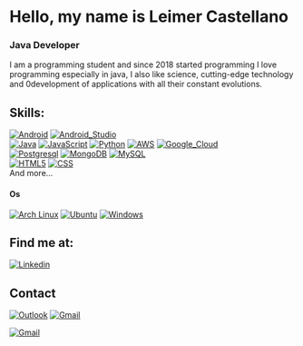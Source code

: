 # Hello, my name is Leimer Castellano
### Java Developer 

I am a programming student and since 2018 started programming 
I love programming especially in java, I also like science, cutting-edge technology and 0development of applications with all their constant evolutions.


## Skills:
[![Android](https://img.shields.io/badge/Android-3DDC84?style=for-the-badge&logo=android&logoColor=white&labelColor=101010)](#)
[![Android_Studio](https://img.shields.io/badge/Android_Studio-3DDC84?style=for-the-badge&logo=android-studio&logoColor=white&labelColor=101010)](#)
</br>
[![Java](https://img.shields.io/badge/Java-007396?style=for-the-badge&logo=java&logoColor=white&labelColor=101010)](#)
[![JavaScript](https://img.shields.io/badge/JavaScript-F7DF1E?style=for-the-badge&logo=javascript&logoColor=white&labelColor=101010)](#)
[![Python](https://img.shields.io/badge/Python-3776AB?style=for-the-badge&logo=python&logoColor=white)](#)
[![AWS](https://img.shields.io/badge/AWS-232F3E?style=for-the-badge&logo=amazon-aws&logoColor=white&labelColor=101010)](#)
[![Google_Cloud](https://img.shields.io/badge/Google_Cloud-4285F4?style=for-the-badge&logo=google_cloud&logoColor=white&labelColor=101010)](#)
</br>
[![Postgresql](https://img.shields.io/badge/PostgreSQL-316192?style=for-the-badge&logo=postgresql&logoColor=white)](#)
[![MongoDB](https://img.shields.io/badge/MongoDB-47A248?style=for-the-badge&logo=mongodb&logoColor=white&labelColor=101010)](#)
[![MySQL](https://img.shields.io/badge/MySQL-4479A1?style=for-the-badge&logo=mysql&logoColor=white&labelColor=101010)](#)
</br>
[![HTML5](https://img.shields.io/badge/HTML5-E34F26?style=for-the-badge&logo=html5&logoColor=white)](#)
[![CSS](https://img.shields.io/badge/CSS-239120?&style=for-the-badge&logo=css3&logoColor=white)](#)
</br>
And more...
#### Os
[![Arch Linux](https://img.shields.io/badge/Arch_Linux-1793D1?style=for-the-badge&logo=arch-linux&logoColor=white)](#)
[![Ubuntu](https://img.shields.io/badge/Ubuntu-E95420?style=for-the-badge&logo=ubuntu&logoColor=white)](#)
[![Windows](https://img.shields.io/badge/Windows-0078D6?style=for-the-badge&logo=windows&logoColor=white)](#)
</br>
## Find me at:
[![Linkedin](https://img.shields.io/badge/LinkedIn-0077B5?style=for-the-badge&logo=linkedin&logoColor=white)](https://www.linkedin.com/in/leimercastellano/)

## Contact
[![Outlook](https://img.shields.io/badge/Microsoft_Outlook-0078D4?style=for-the-badge&logo=microsoft-outlook&logoColor=white)](mailto:leimerc@outlook.com)
[![Gmail](https://img.shields.io/badge/Gmail-D14836?style=for-the-badge&logo=gmail&logoColor=white)](mailto:leimercd@gmail.com)

[![Gmail](<img alt="Paypal" src="https://icon-icons.com/es/icono/skype/66795#32style=for-the-badge&logo=paypal&logoColor=white" />)](mailto:leimercd@gmail.com)



